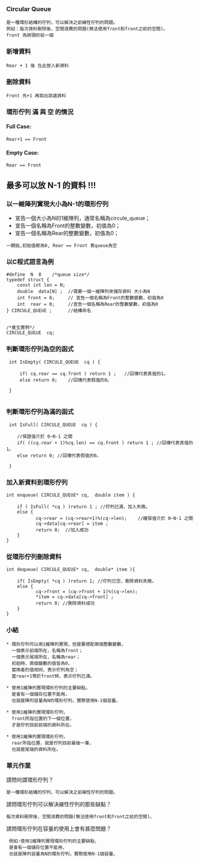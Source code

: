 ### Circular Queue  
```
是一種環形結構的佇列，可以解決之前線性佇列的問題。
例如：每次資料刪除後，空間浪費的問題(無法使用front和front之前的空間)。
front 為排頭的前一個
```  
### 新增資料
```
Rear + 1 後 在此放入新資料
```
### 刪除資料
```
Front 先+1 再取出該處資料
```
### 環形佇列 滿 與 空 的情況

#### Full Case:
```
Rear+1 == Front
```
#### Empty Case:
```
Rear == Front
```
## 最多可以放 N-1 的資料 !!!

### 以一維陣列實現大小為N-1的環形佇列

* 宣告一個大小為N的1維陣列，通常名稱為circule_queue；
* 宣告一個名稱為Front的整數變數，初值為0；
* 宣告一個名稱為Rear的整數變數，初值為0；
```
一開始,初始值都為0, Rear == Front 表queue為空
```
### 以C程式語言為例
```
#define  N  8    /*queue size*/
typedef struct {
    const int len = N;
    double  data[N] ;  //需要一個一維陣列來儲存資料 大小為N
    int front = 0;     // 宣告一個名稱為Front的整數變數，初值為0
    int  rear = 0;	   //宣告一個名稱為Rear的整數變數，初值為0
} CIRCULE_QUEUE ;      //結構命名


/*產生實例*/
CIRCULE_QUEUE  cq;

```
### 判斷環形佇列為空的函式
```
 int IsEmpty( CIRCULE_QUEUE  cq ) {
     
     if( cq.rear == cq.front ) return 1 ;   //回傳代表真值的1。
     else return 0;    //回傳代表假值的0。
 
 }
 
```
### 判斷環形佇列為滿的函式
```
 int IsFull( CIRCULE_QUEUE  cq ) {
    
    //保證值介於 0~N-1 之間
    if( ((cq.rear + 1)%cq.len) == cq.front ) return 1 ; //回傳代表真值的1。
    else return 0; //回傳代表假值的0。
 
 }
```
### 加入新資料到環形佇列
```
int enqueue( CIRCULE_QUEUE* cq,  double item ) {
 
    if ( IsFull( *cq ) )return 1 ; //佇列已滿，加入失敗。
    else {
           cq->rear = (cq->rear+1)%(cq->len);    //確保值介於 0~N-1 之間
           cq->data[cq->rear] = item ;
           return 0;  //加入成功
    }
}
```
### 從環形佇列刪除資料

```
int dequeue( CIRCULE_QUEUE* cq,  double* item ){
     
    if( IsEmpty( *cq ) )return 1; //佇列已空，刪除資料失敗。
    else {
           cq->front = (cq->front + 1)%(cq->len);
           *item = cq->data[cq->front] ;
           return 0; //刪除資料成功
    }
} 
```
### 小結  
```
* 環形佇列可以用1維陣列實現，但是要搭配兩個整數變數，  
  一個表示前端所在，名稱為front；  
  一個表示尾端所在，名稱為rear；  
  初始時，兩個變數的值皆為0，  
  當兩者的值相同，表示佇列為空；  
  當rear+1等於front時，表示佇列已滿。  
```
```
* 使用1維陣列實現環形佇列的主要缺點，  
  是會有一個儲存位置不能用，  
  也就是陣列容量為N的環形佇列，實際使用N-1個容量。 
```
```   
* 使用1維陣列實現環形佇列，  
  front所指位置的下一個位置，  
  才是佇列目前前端的資料所在。  
``` 
```    
* 使用1維陣列實現環形佇列，  
  rear所指位置，就是佇列目前最後一筆，  
  也就是尾端的資料所在。  
```  
    
### 單元作業
請問何謂環形佇列？
```
是一種環形結構的佇列，可以解決之前線性佇列的問題。
```
請問環形佇列可以解決線性佇列的那些缺點？
```
每次資料刪除後，空間浪費的問題(無法使用front和front之前的空間)。
```
請問環形佇列在容量的使用上會有甚麼問題？
```
 例如:使用1維陣列實現環形佇列的主要缺點，  
 是會有一個儲存位置不能用，  
 也就是陣列容量為N的環形佇列，實際使用N-1個容量。 
```

   
     
     

